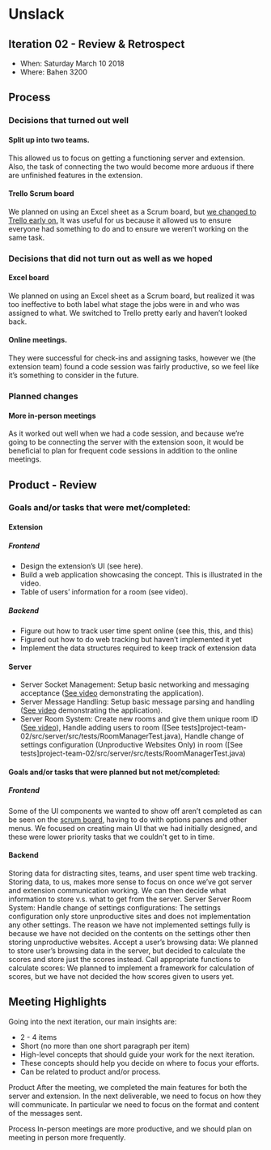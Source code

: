 # Unslack

## Iteration 02 - Review & Retrospect

 * When: Saturday March 10 2018
 * Where: Bahen 3200

## Process

### Decisions that turned out well

#### Split up into two teams.
This allowed us to focus on getting a functioning server and extension. Also, the task of connecting the two would become more arduous if there are unfinished features in the extension.

#### Trello Scrum board
We planned on using an Excel sheet as a Scrum board, but [we changed to Trello early on.](./images/scrumboard.PNG) It was useful for us because it allowed us to ensure everyone had something to do and to ensure we weren’t working on the same task.

### Decisions that did not turn out as well as we hoped

#### Excel board
We planned on using an Excel sheet as a Scrum board, but realized it was too ineffective to both label what stage the jobs were in and who was assigned to what. We switched to Trello pretty early and haven’t looked back.

#### Online meetings. 
They were successful for check-ins and assigning tasks, however we (the extension team) found a code session was fairly productive, so we feel like it’s something to consider in the future.

### Planned changes

#### More in-person meetings

As it worked out well when we had a code session, and because we’re going to be connecting the server with the extension soon, it would be beneficial to plan for frequent code sessions in addition to the online meetings.

## Product - Review

### Goals and/or tasks that were met/completed:

#### Extension
##### Frontend
* Design the extension’s UI (see here).
* Build a web application showcasing the concept. This is illustrated in the video.
* Table of users’ information for a room (see video).
##### Backend
* Figure out how to track user time spent online (see this, this, and this)
* Figured out how to do web tracking but haven’t implemented it yet
* Implement the data structures required to keep track of extension data

#### Server
* Server Socket Management: Setup basic networking and messaging acceptance ([See video](https://www.youtube.com/watch?v=7MKS4IA48io) demonstrating the application).
* Server Message Handling: Setup basic message parsing and handling ([See video](https://www.youtube.com/watch?v=7MKS4IA48io) demonstrating the application).
* Server Room System: Create new rooms and give them unique room ID ([See video](https://www.youtube.com/watch?v=7MKS4IA48io)), Handle adding users to room ([See tests]project-team-02/src/server/src/tests/RoomManagerTest.java), Handle change of settings configuration (Unproductive Websites Only) in room ([See tests]project-team-02/src/server/src/tests/RoomManagerTest.java)

#### Goals and/or tasks that were planned but not met/completed:

##### Frontend
Some of the UI components we wanted to show off aren’t completed as can be seen on the [scrum board](./images/scrumboard.PNG), having to do with options panes and other menus. We focused on creating main UI that we had initially designed, and these were lower priority tasks that we couldn't get to in time.

#### Backend
Storing data for distracting sites, teams, and user spent time web tracking. Storing data, to us, makes more sense to focus on once we’ve got server and extension communication working. We can then decide what information to store v.s. what to get from the server.
Server
Server Room System:
Handle change of settings configurations: The settings configuration only store unproductive sites and does not implementation any other settings. The reason we have not implemented settings fully is because we have not decided on the contents on the settings other then storing unproductive websites.
Accept a user’s browsing data: We planned to store user’s browsing data in the server, but decided to calculate the scores and store just the scores instead.
Call appropriate functions to calculate scores: We planned to implement a framework for calculation of scores, but we have not decided the how scores given to users yet.

## Meeting Highlights

Going into the next iteration, our main insights are:

 * 2 - 4 items
 * Short (no more than one short paragraph per item)
 * High-level concepts that should guide your work for the next iteration.
 * These concepts should help you decide on where to focus your efforts.
 * Can be related to product and/or process.

Product
After the meeting, we completed the main features for both the server and extension. In the next deliverable, we need to focus on how they will communicate. In particular we need to focus on the format and content of the messages sent.

Process
In-person meetings are more productive, and we should plan on meeting in person more frequently.
